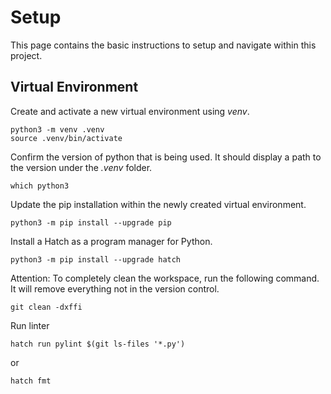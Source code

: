 # Setup

This page contains the basic instructions to setup and navigate within this project.

## Virtual Environment

Create and activate a new virtual environment using *venv*.

``` shell
python3 -m venv .venv
source .venv/bin/activate
```

Confirm the version of python that is being used. It should display a path to the version under the *.venv* folder.

``` shell
which python3
```

Update the pip installation within the newly created virtual environment.

``` shell
python3 -m pip install --upgrade pip
```

Install a Hatch as a program manager for Python.  

``` shell
python3 -m pip install --upgrade hatch
```
Attention: To completely clean the workspace, run the following command. It will remove everything not in the version control.

``` shell
git clean -dxffi
```

Run linter

``` shell
hatch run pylint $(git ls-files '*.py')
```
or
``` shell
hatch fmt
```